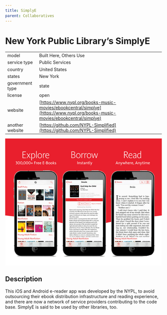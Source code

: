 ```yaml
---
title: SimplyE
parent: Collaboratives
---
```


# New York Public Library’s SimplyE

|                   |                                          |
|:------------------|:-----------------------------------------|
| model             | Built Here, Others Use
| service type      | Public Services
| country           | United States
| states            | New York
| government type   | state
| license           | open
| website           | [https://www.nypl.org/books-music-movies/ebookcentral/simplye](https://www.nypl.org/books-music-movies/ebookcentral/simplye)
| another website   | [https://github.com/NYPL-Simplified](https://github.com/NYPL-Simplified)

![simply-e screenshot](images/simplye.png)

## Description
This iOS and Android e-reader app was developed by the NYPL, to avoid outsourcing their ebook distribution infrastructure and reading experience, and there are now a network of service providers contributing to the code base. SimplyE is said to be used by other libraries, too.
